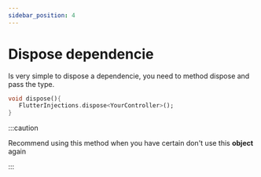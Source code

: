 ```yaml
---
sidebar_position: 4
---
```


# Dispose dependencie
Is very simple to dispose a dependencie, you need to method dispose and pass the type.
```dart
void dispose(){
   FlutterInjections.dispose<YourController>();
}
```  

:::caution

Recommend using this method when you have certain don't use this **object** again

:::

